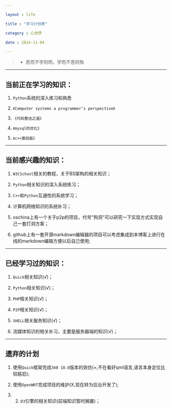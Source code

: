 ---
layout : life
title : "学习计划表"
category : 心世界
date : 2014-11-04
---

> *  思而不学则罔，学而不思则殆

<!-- more -->

******
## **当前正在学习的知识：**

1. ```Python```系统的深入练习和熟悉
2. ```《Computer systems a programmer‘s perspective》```
3. ```《代码整洁之道》```
4. ```《mysql的优化》```
5. ```《c++第四版》```

******

## **当前感兴趣的知识：**

1. ```W3CSchool```相关的教程，关于BS架构的相关知识；
2. ```Python```相关知识的深入系统练习；
3. ```C++```和```Python```互通性的系统学习；
4. 计算机网络知识的系统补习；
5. oschina上有一个关于p2p的项目，代号"狗洞"可以研究一下实现方式实现自己一套打洞方案；
6. github上有一套开源markdown编辑器的项目可以考虑集成到本博客上进行在线的markdown编辑方便以后自己使用;

******

## **已经学习过的知识：**
1. ```Quick```相关知识(√)；
2. ```Python```相关知识(√)；
3. ```PHP```相关知识(√)；
4. ```P2P```相关知识(√)；
5. ```SHELL```相关服务知识(√)；
6. 流媒体知识的相关补习，主要是服务器端的知识(√)；

******

## **遗弃的计划**

1. 使用```Quick```框架完成```360 10.0```版本的效仿(×,不在看好qml语言,语言本身定位比较尴尬);
2. 使用```OpenWRT```完成项目的维护(X,现在转为后台开发了);
3. 2. ``D3``引擎的相关知识(前端知识暂时搁置)；
